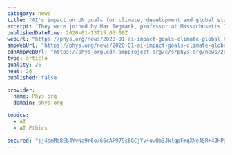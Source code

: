 ```yaml
---
category: news
title: "AI's impact on UN goals for climate, development and global stability is analyzed for first time"
excerpt: "They were joined by Max Tegmark, professor at Massachusetts Institute of Technology (MIT) and author of the bestselling book Life 3.0, as well as Virginia Dignum, professor of AI Ethics at Umeå University, among other authors. \"AI is already changing everyone's lives in different ways,\" says Fuso-Nerini. \"This analysis provides the basis for a ..."
publishedDateTime: 2020-01-13T15:03:00Z
webUrl: "https://phys.org/news/2020-01-ai-impact-goals-climate-global.html"
ampWebUrl: "https://phys.org/news/2020-01-ai-impact-goals-climate-global.amp"
cdnAmpWebUrl: "https://phys-org.cdn.ampproject.org/c/s/phys.org/news/2020-01-ai-impact-goals-climate-global.amp"
type: article
quality: 26
heat: 26
published: false

provider:
  name: Phys.org
  domain: phys.org

topics:
  - AI
  - AI Ethics

secured: "jj4smMd8Eb4YvNa9r6o/66cAF979s6GCjYv+uwQb3JklqpFmqXNe4SR+4JHPgz0uxKBARBWwfElgDIntFF2z6DsIysYA7+J9NyC7RoK9xHvgKJOXJfh0U6TJ5IOFCDcOvM0Q71D/XtSmDjnuHZtKpx4kjMSXJxC8IzqAhBeArKNJ/MQMuBPw6hOWNgrdOUerxgKS9tUc2PnladoHOt8lHPdlITCwMOr5BIqXxZSmc4MqwB83MHinsrwenp9c+mgqcPZHmF89KjAn8Mmz0ko0RueCEqbQL0klUFZ4LAU7lbOYPMwX2JQblCSuX7lMlm1ugEBk99830WtK55RCd2sS5AbH2Yt8YuIXzmCIo558RnCryIU5dWMKQvwoTVWzBCIjAvrvU1IPIi4J4CjtDcHtxaxaJ8VyOfCiJMoy2AxuwLIlkuYZ1BiVJjysePxkm7KwzkqXo5AX/gB0C8Q/dIgwGg==;QBgBvBfdvaJECrmL5ajhfA=="
---
```


